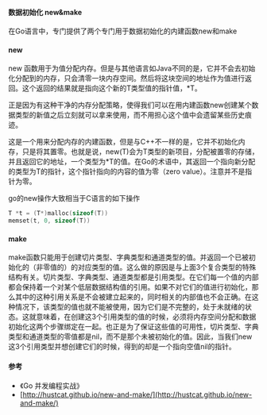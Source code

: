 #### 数据初始化 new&make

在Go语言中，专门提供了两个专门用于数据初始化的内建函数new和make

#### new

new 函数用于为值分配内存。但是与其他语言如Java不同的是，它并不会去初始化分配到的内存，只会清零一块内存空间。然后将这块空间的地址作为值进行返回。这个返回的结果就是指向这个新的T类型值的指针值，\*T。

正是因为有这种干净的内存分配策略，使得我们可以在用内建函数new创建某个数据类型的新值之后立刻就可以拿来使用，而不用担心这个值中会遗留某些历史痕迹。

这是一个用来分配内存的内建函数，但是与C++不一样的是，它并不初始化内存，只是将其置零。也就是说，new\(T\)会为T类型的新项目，分配被置零的存储，并且返回它的地址，一个类型为\*T的值。在Go的术语中，其返回一个指向新分配的类型为T的指针，这个指针指向的内容的值为零（zero value）。注意并不是指针为零。

go的new操作大致相当于C语言的如下操作

```C
T *t = (T*)malloc(sizeof(T))
memset(t, 0, sizeof(T))
```

#### make

make函数只能用于创建切片类型、字典类型和通道类型的值。并返回一个已被初始化的（非零值的）的对应类型的值。这么做的原因是与上面3个复合类型的特殊结构有关。切片类型、字典类型、通道类型都是引用类型。在它们每一个值的内部都会保持着一个对某个低层数据结构值的引用。如果不对它们的值进行初始化，那么其中的这种引用关系是不会被建立起来的，同时相关的内部值也不会正确。在这种情况下，该类型的值也就不能被使用，因为它们是不完整的，处于未就绪的状态。这就意味着，在创建这3个引用类型的值的时候，必须将内存空间分配和数据初始化这两个步骤绑定在一起。也正是为了保证这些值的可用性，切片类型、字典类型和通道类型的零值都是nil，而不是那个未被初始化的值。因此，当我们new这3个引用类型并想创建它们的时候，得到的却是一个指向空值nil的指针。

#### 参考

* 《Go 并发编程实战》
* [http://hustcat.github.io/new-and-make/](http://hustcat.github.io/new-and-make/)



